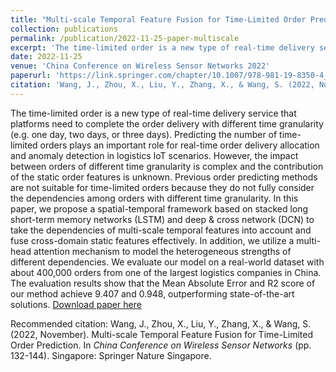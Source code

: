 ```yaml
---
title: "Multi-scale Temporal Feature Fusion for Time-Limited Order Prediction"
collection: publications
permalink: /publication/2022-11-25-paper-multiscale
excerpt: 'The time-limited order is a new type of real-time delivery service that platforms need to complete the order delivery with different time granularity (e.g. one day, two days, or three days). Predicting the number of time-limited orders plays an important role for real-time order delivery allocation and anomaly detection in logistics IoT scenarios. However, the impact between orders of different time granularity is complex and the contribution of the static order features is unknown. Previous order predicting methods are not suitable for time-limited orders because they do not fully consider the dependencies among orders with different time granularity. In this paper, we propose a spatial-temporal framework based on stacked long short-term memory networks (LSTM) and deep & cross network (DCN) to take the dependencies of multi-scale temporal features into account and fuse cross-domain static features effectively. In addition, we utilize a multi-head attention mechanism to model the heterogeneous strengths of different dependencies. We evaluate our model on a real-world dataset with about 400,000 orders from one of the largest logistics companies in China. The evaluation results show that the Mean Absolute Error and R2 score of our method achieve 9.407 and 0.948, outperforming state-of-the-art solutions.'
date: 2022-11-25
venue: 'China Conference on Wireless Sensor Networks 2022'
paperurl: 'https://link.springer.com/chapter/10.1007/978-981-19-8350-4_11'
citation: 'Wang, J., Zhou, X., Liu, Y., Zhang, X., & Wang, S. (2022, November). Multi-scale Temporal Feature Fusion for Time-Limited Order Prediction. In China Conference on Wireless Sensor Networks (pp. 132-144). Singapore: Springer Nature Singapore.'
---
```

The time-limited order is a new type of real-time delivery service that platforms need to complete the order delivery with different time granularity (e.g. one day, two days, or three days). Predicting the number of time-limited orders plays an important role for real-time order delivery allocation and anomaly detection in logistics IoT scenarios. However, the impact between orders of different time granularity is complex and the contribution of the static order features is unknown. Previous order predicting methods are not suitable for time-limited orders because they do not fully consider the dependencies among orders with different time granularity. In this paper, we propose a spatial-temporal framework based on stacked long short-term memory networks (LSTM) and deep & cross network (DCN) to take the dependencies of multi-scale temporal features into account and fuse cross-domain static features effectively. In addition, we utilize a multi-head attention mechanism to model the heterogeneous strengths of different dependencies. We evaluate our model on a real-world dataset with about 400,000 orders from one of the largest logistics companies in China. The evaluation results show that the Mean Absolute Error and R2 score of our method achieve 9.407 and 0.948, outperforming state-of-the-art solutions.
[Download paper here](https://link.springer.com/chapter/10.1007/978-981-19-8350-4_11)

Recommended citation: Wang, J., Zhou, X., Liu, Y., Zhang, X., & Wang, S. (2022, November). Multi-scale Temporal Feature Fusion for Time-Limited Order Prediction. In <i>China Conference on Wireless Sensor Networks</i> (pp. 132-144). Singapore: Springer Nature Singapore.